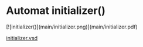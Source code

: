 # Automat initializer()


<div class=automatpng markdown="1">
[![initializer()](main/initializer.png)](main/initializer.pdf)
</div>

[initializer.vsd](main/initializer.vsd)


